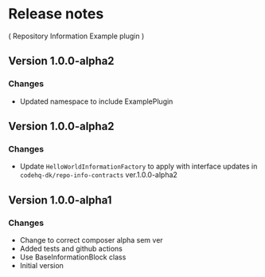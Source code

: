 # Release notes
( Repository Information Example plugin )

## Version 1.0.0-alpha2
### Changes
* Updated namespace to include ExamplePlugin

## Version 1.0.0-alpha2
### Changes
* Update `HelloWorldInformationFactory` to apply with interface updates in `codehq-dk/repo-info-contracts` ver.1.0.0-alpha2

## Version 1.0.0-alpha1
### Changes
* Change to correct composer alpha sem ver
* Added tests and github actions
* Use BaseInformationBlock class
* Initial version
